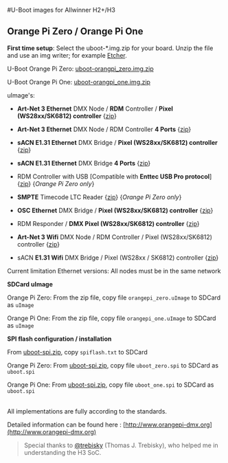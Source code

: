 #U-Boot images for Allwinner H2+/H3
## Orange Pi Zero / Orange Pi One

**First time setup**: Select the uboot-*.img.zip for your board. Unzip the file and use an img writer; for example [Etcher](https://etcher.io).

U-Boot Orange Pi Zero: [uboot-orangpi_zero.img.zip](https://github.com/vanvught/h3dmx512-zip/blob/master/uboot-orangpi_zero.img.zip?raw=true)

U-Boot Orange Pi One: [uboot-orangpi_one.img.zip](https://github.com/vanvught/h3dmx512-zip/blob/master/uboot-orangpi_one.img.zip?raw=true) 

uImage's:


- **Art-Net 3 Ethernet** DMX Node / **RDM** Controller / **Pixel (WS28xx/SK6812) controller** {[zip](https://github.com/vanvught/h3dmx512-zip/blob/master/opi_emac_artnet_dmx.zip?raw=true)}
- **Art-Net 3 Ethernet** DMX Node / RDM Controller **4 Ports** {[zip](https://github.com/vanvught/h3dmx512-zip/blob/master/opi_emac_artnet_dmx_multi.zip?raw=true)}

-  **sACN E1.31 Ethernet** DMX Bridge / **Pixel (WS28xx/SK6812) controller** {[zip](https://github.com/vanvught/h3dmx512-zip/blob/master/opi_emac_e131_dmx.zip?raw=true)}
-  **sACN E1.31 Ethernet** DMX Bridge **4 Ports** {[zip](https://github.com/vanvught/h3dmx512-zip/blob/master/opi_emac_e131_dmx_multi.zip?raw=true)}

- RDM Controller with USB [Compatible with **Enttec USB Pro protocol**] {[zip](https://github.com/vanvught/h3dmx512-zip/blob/master/opi_dmx_usb_pro.zip?raw=true)}  {*Orange Pi Zero only*}

- **SMPTE** Timecode LTC Reader {[zip](https://github.com/vanvught/h3dmx512-zip/blob/master/opi_ltc_reader.zip?raw=true)}   {*Orange Pi Zero only*}


-  **OSC Ethernet** DMX Bridge / **Pixel (WS28xx/SK6812) controller** {[zip](https://github.com/vanvught/h3dmx512-zip/blob/master/opi_emac_osc_dmx.zip?raw=true)}

- RDM Responder / **DMX Pixel (WS28xx/SK6812) controller** {[zip](https://github.com/vanvught/h3dmx512-zip/blob/master/h3_rdm_responder.zip?raw=true)}

- **Art-Net 3 Wifi** DMX Node / RDM Controller / Pixel (WS28xx/SK6812) controller {[zip](https://github.com/vanvught/h3dmx512-zip/blob/master/h3_wifi_artnet_dmx.zip?raw=true)}
- sACN **E1.31 Wifi** DMX Bridge  / Pixel (WS28xx / SK6812) controller {[zip](https://github.com/vanvught/h3dmx512-zip/blob/master/h3_wifi_e131_dmx.zip?raw=true)}


Current limitation Ethernet versions: All nodes must be in the same network 

**SDCard uImage**

Orange Pi Zero: From the zip file, copy file `orangepi_zero.uImage` to SDCard as `uImage`

Orange Pi One: From the zip file, copy file `orangepi_one.uImage` to SDCard as `uImage`

**SPI flash configuration / installation**

From [uboot-spi.zip](https://github.com/vanvught/h3dmx512-zip/blob/master/uboot-spi.zip?raw=true), copy `spiflash.txt` to SDCard

Orange Pi Zero: From [uboot-spi.zip](https://github.com/vanvught/h3dmx512-zip/blob/master/uboot-spi.zip?raw=true), copy file `uboot_zero.spi` to SDCard as `uboot.spi`

Orange Pi One: From [uboot-spi.zip](https://github.com/vanvught/h3dmx512-zip/blob/master/uboot-spi.zip?raw=true), copy file `uboot_one.spi` to SDCard as `uboot.spi`

<br>
All implementations are fully according to the standards.

Detailed information can be found here : [http://www.orangepi-dmx.org](http://www.orangepi-dmx.org)

> Special thanks to [@trebisky](https://github.com/trebisky/orangepi) (Thomas J. Trebisky), who helped me in understanding the H3 SoC. 